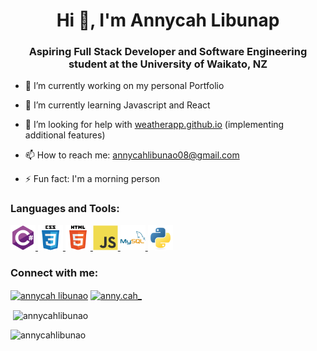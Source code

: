 <h1 align="center">Hi 👋, I'm Annycah Libunap</h1>
<h3 align="center">Aspiring Full Stack Developer and Software Engineering student at the University of Waikato, NZ</h3>

- 🔭 I’m currently working on my personal Portfolio

- 🌱 I’m currently learning Javascript and React

- 🤝 I’m looking for help with [weatherapp.github.io](https://github.com/annycahlibunao/weatherapp.github.io)
  (implementing additional features)

- 📫 How to reach me: annycahlibunao08@gmail.com

- ⚡ Fun fact: I'm a morning person

<h3 align="left">Languages and Tools:</h3>
<p align="left"> 
  <a href="https://www.w3schools.com/cs/" target="_blank" rel="noreferrer"> <img src="https://raw.githubusercontent.com/devicons/devicon/master/icons/csharp/csharp-original.svg" alt="csharp" width="40" height="40"/> </a> 
  <a href="https://www.w3schools.com/css/" target="_blank" rel="noreferrer"> <img src="https://raw.githubusercontent.com/devicons/devicon/master/icons/css3/css3-original-wordmark.svg" alt="css3" width="40" height="40"/> </a> 
  <a href="https://www.w3.org/html/" target="_blank" rel="noreferrer"> <img src="https://raw.githubusercontent.com/devicons/devicon/master/icons/html5/html5-original-wordmark.svg" alt="html5" width="40" height="40"/> </a> 
  <a href="https://developer.mozilla.org/en-US/docs/Web/JavaScript" target="_blank" rel="noreferrer"> <img src="https://raw.githubusercontent.com/devicons/devicon/master/icons/javascript/javascript-original.svg" alt="javascript" width="40" height="40"/> </a> 
  <a href="https://www.mysql.com/" target="_blank" rel="noreferrer"> <img src="https://raw.githubusercontent.com/devicons/devicon/master/icons/mysql/mysql-original-wordmark.svg" alt="mysql" width="40" height="40"/> </a> 
  <a href="https://www.python.org" target="_blank" rel="noreferrer"> <img src="https://raw.githubusercontent.com/devicons/devicon/master/icons/python/python-original.svg" alt="python" width="40" height="40"/> </a> 
</p>

<h3 align="left">Connect with me:</h3>
<p align="left">
  <a href="https://linkedin.com/in/annycah-libunao-4a409b2a6" target="blank"><img align="center" src="https://raw.githubusercontent.com/rahuldkjain/github-profile-readme-generator/master/src/images/icons/Social/linked-in-alt.svg" alt="annycah libunao" height="30" width="40" /></a>
  <a href="https://instagram.com/anny.cah_" target="blank"><img align="center" src="https://raw.githubusercontent.com/rahuldkjain/github-profile-readme-generator/master/src/images/icons/Social/instagram.svg" alt="anny.cah_" height="30" width="40" /></a>
</p>

<p>&nbsp;<img align="center" src="https://github-readme-stats.vercel.app/api?username=annycahlibunao&show_icons=true&locale=en" alt="annycahlibunao" /></p>

<p><img align="left" src="https://github-readme-stats.vercel.app/api/top-langs?username=annycahlibunao&show_icons=true&locale=en&layout=compact" alt="annycahlibunao" /></p>

